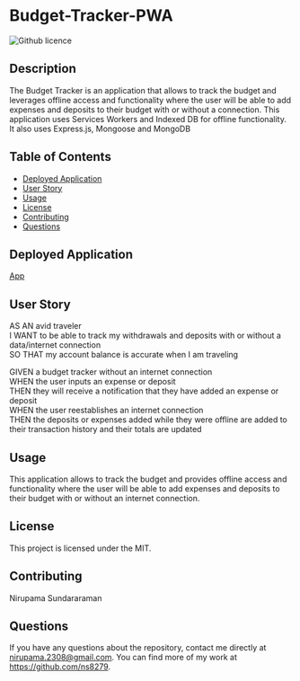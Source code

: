 # Budget-Tracker-PWA
![Github licence](http://img.shields.io/badge/license-MIT-blue.svg)

## Description

The Budget Tracker is an application that allows to track the budget and leverages offline access and functionality where the user will be able to add expenses and deposits to their budget with or without a connection. This application uses Services Workers and Indexed DB for offline functionality.
It also uses Express.js, Mongoose and MongoDB

## Table of Contents

* [Deployed Application](#deployed-application)
* [User Story](#user-story)
* [Usage](#usage)
* [License](#license)
* [Contributing](#contributing)
* [Questions](#questions)


## Deployed Application 

[App](TBD)<br />


## User Story 

AS AN avid traveler<br />
I WANT to be able to track my withdrawals and deposits with or without a data/internet connection<br />
SO THAT my account balance is accurate when I am traveling<br />

GIVEN a budget tracker without an internet connection<br />
WHEN the user inputs an expense or deposit<br />
THEN they will receive a notification that they have added an expense or deposit<br />
WHEN the user reestablishes an internet connection<br />
THEN the deposits or expenses added while they were offline are added to their transaction history and their totals are updated<br />


## Usage

This application allows to track the budget  and provides offline access and functionality where the user will be able to add expenses and deposits to their budget with or without an internet connection. 

## License

This project is licensed under the MIT.

## Contributing

Nirupama Sundararaman


## Questions

If you have any questions about the repository, contact me directly at nirupama.2308@gmail.com. You can find more of my work at https://github.com/ns8279.